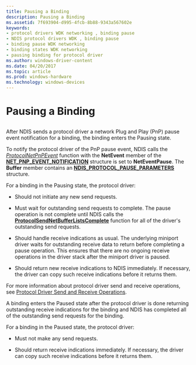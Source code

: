 ```yaml
---
title: Pausing a Binding
description: Pausing a Binding
ms.assetid: 7f693904-d995-4fcb-8b88-9343a567602e
keywords:
- protocol drivers WDK networking , binding pause
- NDIS protocol drivers WDK , binding pause
- binding pause WDK networking
- binding states WDK networking
- pausing binding for protocol driver
ms.author: windows-driver-content
ms.date: 04/20/2017
ms.topic: article
ms.prod: windows-hardware
ms.technology: windows-devices
---
```


# Pausing a Binding


## <a href="" id="ddk-pausing-a-binding-ng"></a>


After NDIS sends a protocol driver a network Plug and Play (PnP) pause event notification for a binding, the binding enters the Pausing state.

To notify the protocol driver of the PnP pause event, NDIS calls the [*ProtocolNetPnPEvent*](https://msdn.microsoft.com/library/windows/hardware/ff570263) function with the **NetEvent** member of the [**NET\_PNP\_EVENT\_NOTIFICATION**](https://msdn.microsoft.com/library/windows/hardware/ff568752) structure is set to **NetEventPause**. The **Buffer** member contains an [**NDIS\_PROTOCOL\_PAUSE\_PARAMETERS**](https://msdn.microsoft.com/library/windows/hardware/ff566839) structure.

For a binding in the Pausing state, the protocol driver:

-   Should not initiate any new send requests.

-   Must wait for outstanding send requests to complete. The pause operation is not complete until NDIS calls the [**ProtocolSendNetBufferListsComplete**](https://msdn.microsoft.com/library/windows/hardware/ff570268) function for all of the driver's outstanding send requests.

-   Should handle receive indications as usual. The underlying miniport driver waits for outstanding receive data to return before completing a pause operation. This ensures that there are no ongoing receive operations in the driver stack after the miniport driver is paused.

-   Should return new receive indications to NDIS immediately. If necessary, the driver can copy such receive indications before it returns them.

For more information about protocol driver send and receive operations, see [Protocol Driver Send and Receive Operations](protocol-driver-send-and-receive-operations.md).

A binding enters the Paused state after the protocol driver is done returning outstanding receive indications for the binding and NDIS has completed all of the outstanding send requests for the binding.

For a binding in the Paused state, the protocol driver:

-   Must not make any send requests.

-   Should return receive indications immediately. If necessary, the driver can copy such receive indications before it returns them.

 

 





